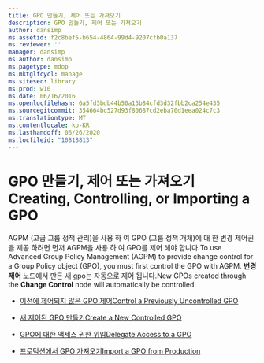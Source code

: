 ```yaml
---
title: GPO 만들기, 제어 또는 가져오기
description: GPO 만들기, 제어 또는 가져오기
author: dansimp
ms.assetid: f2c8bef5-b654-4864-99d4-9207cfb0a137
ms.reviewer: ''
manager: dansimp
ms.author: dansimp
ms.pagetype: mdop
ms.mktglfcycl: manage
ms.sitesec: library
ms.prod: w10
ms.date: 06/16/2016
ms.openlocfilehash: 6a5fd3bdb44b50a13b84cfd3d32fbb2ca254e435
ms.sourcegitcommit: 354664bc527d93f80687cd2eba70d1eea024c7c3
ms.translationtype: MT
ms.contentlocale: ko-KR
ms.lasthandoff: 06/26/2020
ms.locfileid: "10818813"
---
```

# <span data-ttu-id="0f305-103">GPO 만들기, 제어 또는 가져오기</span><span class="sxs-lookup"><span data-stu-id="0f305-103">Creating, Controlling, or Importing a GPO</span></span>


<span data-ttu-id="0f305-104">AGPM (고급 그룹 정책 관리)을 사용 하 여 GPO (그룹 정책 개체)에 대 한 변경 제어권을 제공 하려면 먼저 AGPM을 사용 하 여 GPO를 제어 해야 합니다.</span><span class="sxs-lookup"><span data-stu-id="0f305-104">To use Advanced Group Policy Management (AGPM) to provide change control for a Group Policy object (GPO), you must first control the GPO with AGPM.</span></span> <span data-ttu-id="0f305-105">**변경 제어** 노드에서 만든 새 gpo는 자동으로 제어 됩니다.</span><span class="sxs-lookup"><span data-stu-id="0f305-105">New GPOs created through the **Change Control** node will automatically be controlled.</span></span>

-   [<span data-ttu-id="0f305-106">이전에 제어되지 않은 GPO 제어</span><span class="sxs-lookup"><span data-stu-id="0f305-106">Control a Previously Uncontrolled GPO</span></span>](control-a-previously-uncontrolled-gpo.md)

-   [<span data-ttu-id="0f305-107">새 제어된 GPO 만들기</span><span class="sxs-lookup"><span data-stu-id="0f305-107">Create a New Controlled GPO</span></span>](create-a-new-controlled-gpo.md)

-   [<span data-ttu-id="0f305-108">GPO에 대한 액세스 권한 위임</span><span class="sxs-lookup"><span data-stu-id="0f305-108">Delegate Access to a GPO</span></span>](delegate-access-to-a-gpo.md)

-   [<span data-ttu-id="0f305-109">프로덕션에서 GPO 가져오기</span><span class="sxs-lookup"><span data-stu-id="0f305-109">Import a GPO from Production</span></span>](import-a-gpo-from-production-approver.md)

 

 






